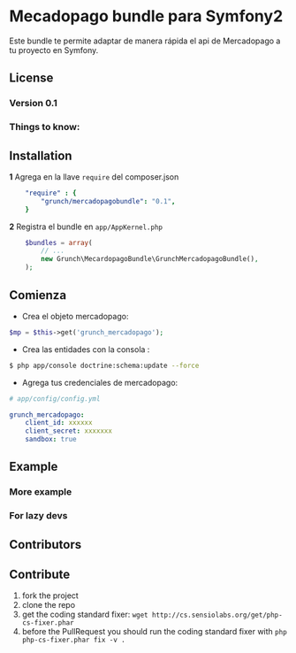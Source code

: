 Mecadopago bundle para Symfony2
============

Este bundle te permite adaptar de manera rápida el api de Mercadopago a tu proyecto en Symfony.

## License

### Version 0.1

### Things to know:

## Installation

**1**  Agrega en la llave `require` del composer.json

``` yml
    "require" : {
        "grunch/mercadopagobundle": "0.1",
    }
``` 

**2** Registra el bundle en ``app/AppKernel.php``

``` php
    $bundles = array(
        // ...
        new Grunch\MecardopagoBundle\GrunchMercadopagoBundle(),
    );
```

## Comienza

- Crea el objeto mercadopago:

``` php
$mp = $this->get('grunch_mercadopago');
```
- Crea las entidades con la consola :

``` bash
$ php app/console doctrine:schema:update --force
```
- Agrega tus credenciales de mercadopago:

``` yaml
# app/config/config.yml

grunch_mercadopago:
    client_id: xxxxxx
    client_secret: xxxxxxx
    sandbox: true
```
## Example

### More example

### For lazy devs

## Contributors

## Contribute

1. fork the project
2. clone the repo
3. get the coding standard fixer: `wget http://cs.sensiolabs.org/get/php-cs-fixer.phar`
4. before the PullRequest you should run the coding standard fixer with `php php-cs-fixer.phar fix -v .`

